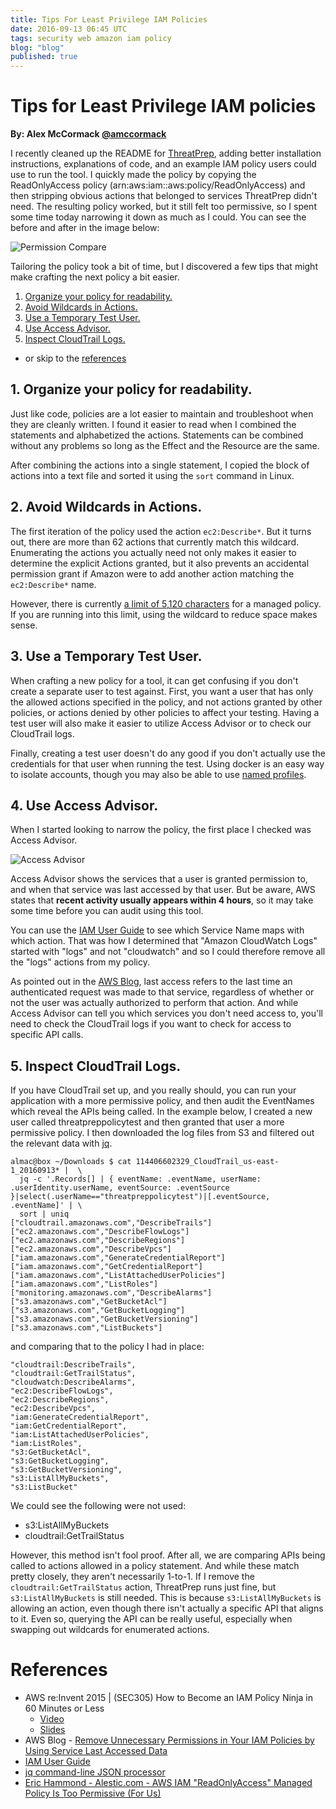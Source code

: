 ```yaml
---
title: Tips For Least Privilege IAM Policies
date: 2016-09-13 06:45 UTC
tags: security web amazon iam policy
blog: "blog"
published: true
---
```


# Tips for Least Privilege IAM policies

__By: Alex McCormack [@amccormack](https://twitter.com/amccormack)__

I recently cleaned up the README for [ThreatPrep][threatprep], adding better installation instructions, explanations of code, and an example IAM policy users could use to run the tool. I quickly made the policy by copying the ReadOnlyAccess policy (arn:aws:iam::aws:policy/ReadOnlyAccess) and then stripping obvious actions that belonged to services ThreatPrep didn't need. The resulting policy worked, but it still felt too permissive, so I spent some time today narrowing it down as much as I could.  You can see the before and after in the image below:

![Permission Compare](/blog/2016-09-13-tips_for_least_privilege_iam_policies/comparison2.png)

Tailoring the policy took a bit of time, but I discovered a few tips that might make crafting the next policy a bit easier.

 1. [Organize your policy for readability.](#organize)
 2. [Avoid Wildcards in Actions.](#wildcards)
 3. [Use a Temporary Test User.](#testuser)
 4. [Use Access Advisor.](#access_advisor)
 5. [Inspect CloudTrail Logs.](#cloudtrail)


 - or skip to the [references](#references)

## 1. Organize your policy for readability.<a name="organize"></a>

Just like code, policies are a lot easier to maintain and troubleshoot when they are cleanly written. I found it easier to read when I combined the statements and alphabetized the actions. Statements can be combined without any problems so long as the Effect and the Resource are the same.

After combining the actions into a single statement, I copied the block of actions into a text file and sorted it using the `sort` command in Linux.


## 2. Avoid Wildcards in Actions.<a name="wildcards"></a>

The first iteration of the policy used the action `ec2:Describe*`. But it turns out, there are more than 62 actions that currently match this wildcard. Enumerating the actions you actually need not only makes it easier to determine the explicit Actions granted, but it also prevents an accidental permission grant if Amazon were to add another action matching the `ec2:Describe*` name.

However, there is currently [a limit of 5,120 characters][iam_policy_limit] for a managed policy. If you are running into this limit, using the wildcard to reduce space makes sense.

## 3. Use a Temporary Test User.<a name="testuser"></a>

When crafting a new policy for a tool, it can get confusing if you don't create a separate user to test against. First, you want a user that has only the allowed actions specified in the policy, and not actions granted by other policies, or actions denied by other policies to affect your testing. Having a test user will also make it easier to utilize Access Advisor or to check our CloudTrail logs.

Finally, creating a test user doesn't do any good if you don't actually use the credentials for that user when running the test. Using docker is an easy way to isolate accounts, though you may also be able to use [named profiles](http://docs.aws.amazon.com/cli/latest/userguide/cli-chap-getting-started.html#cli-multiple-profiles).

## 4. Use Access Advisor.<a name="access_advisor"></a>

When I started looking to narrow the policy, the first place I checked was Access Advisor.

![Access Advisor](/blog/2016-09-13-tips_for_least_privilege_iam_policies/access_advisor_policy.png)

Access Advisor shows the services that a user is granted permission to, and when that service was last accessed by that user. But be aware, AWS states that **recent activity usually appears within 4 hours**, so it may take some time before you can audit using this tool.

You can use the [IAM User Guide][iam_user_guide] to see which Service Name maps with which action. That was how I determined that "Amazon CloudWatch Logs" started with "logs" and not "cloudwatch" and so I could therefore remove all the "logs" actions from my policy.

As pointed out in the [AWS Blog][aws_blog_removed_unnecessary_permissions], last access refers to the last time an authenticated request was made to that service, regardless of whether or not the user was actually authorized to perform that action. And while Access Advisor can tell you which services you don't need access to, you'll need to check the CloudTrail logs if you want to check for access to specific API calls.

## 5. Inspect CloudTrail Logs.<a name="cloudtrail"></a>

If you have CloudTrail set up, and you really should, you can run your application with a more permissive policy, and then audit the EventNames which reveal the APIs being called. In the example below, I created a new user called threatpreppolicytest and then granted that user a more permissive policy. I then downloaded the log files from S3 and filtered out the relevant data with [jq][jq].


```
almac@box ~/Downloads $ cat 114406602329_CloudTrail_us-east-1_20160913* |  \
  jq -c '.Records[] | { eventName: .eventName, userName: .userIdentity.userName, eventSource: .eventSource }|select(.userName=="threatpreppolicytest")|[.eventSource, .eventName]' | \
  sort | uniq
["cloudtrail.amazonaws.com","DescribeTrails"]
["ec2.amazonaws.com","DescribeFlowLogs"]
["ec2.amazonaws.com","DescribeRegions"]
["ec2.amazonaws.com","DescribeVpcs"]
["iam.amazonaws.com","GenerateCredentialReport"]
["iam.amazonaws.com","GetCredentialReport"]
["iam.amazonaws.com","ListAttachedUserPolicies"]
["iam.amazonaws.com","ListRoles"]
["monitoring.amazonaws.com","DescribeAlarms"]
["s3.amazonaws.com","GetBucketAcl"]
["s3.amazonaws.com","GetBucketLogging"]
["s3.amazonaws.com","GetBucketVersioning"]
["s3.amazonaws.com","ListBuckets"]

```

and comparing that to the policy I had in place:

```
"cloudtrail:DescribeTrails",
"cloudtrail:GetTrailStatus",
"cloudwatch:DescribeAlarms",
"ec2:DescribeFlowLogs",
"ec2:DescribeRegions",
"ec2:DescribeVpcs",
"iam:GenerateCredentialReport",
"iam:GetCredentialReport",
"iam:ListAttachedUserPolicies",
"iam:ListRoles",
"s3:GetBucketAcl",
"s3:GetBucketLogging",
"s3:GetBucketVersioning",
"s3:ListAllMyBuckets",
"s3:ListBucket"
```

We could see the following were not used:

 - s3:ListAllMyBuckets
 - cloudtrail:GetTrailStatus

However, this method isn't fool proof. After all, we are comparing APIs being called to actions allowed in a policy statement. And while these match pretty closely, they aren't necessarily 1-to-1.  If I remove the `cloudtrail:GetTrailStatus` action, ThreatPrep runs just fine, but `s3:ListAllMyBuckets` is still needed. This is because `s3:ListAllMyBuckets` is allowing an action, even though there isn't actually a specific API that aligns to it.  Even so, querying the API can be really useful, especially when swapping out wildcards for enumerated actions.

# References <a name="references"></a>

 - AWS re:Invent 2015 | (SEC305) How to Become an IAM Policy Ninja in 60 Minutes or Less
    - [Video][sec305_video]
    - [Slides][sec305_slides]
 - AWS Blog - [
Remove Unnecessary Permissions in Your IAM Policies by Using Service Last Accessed Data][aws_blog_removed_unnecessary_permissions]
 - [IAM User Guide][iam_user_guide]
 - [jq command-line JSON processor][jq]
 - [Eric Hammond - Alestic.com - AWS IAM "ReadOnlyAccess" Managed Policy Is Too Permissive (For Us)](https://alestic.com/2015/10/aws-iam-readonly-too-permissive/)


[threatprep]: https://github.com/ThreatResponse/ThreatPrep
[jq]: https://stedolan.github.io/jq/
[iam_policy_limit]: http://docs.aws.amazon.com/IAM/latest/UserGuide/reference_iam-limits.html
[aws_blog_removed_unnecessary_permissions]: https://blogs.aws.amazon.com/security/post/Tx280RX2WH6WUD7/Remove-Unnecessary-Permissions-in-Your-IAM-Policies-by-Using-Service-Last-Access

[iam_user_guide]: http://docs.aws.amazon.com/IAM/latest/UserGuide/reference_policies_actionsconditions.html
[list_log]:http://docs.aws.amazon.com/IAM/latest/UserGuide/list_logs.html

[sec305_video]: https://www.youtube.com/watch?v=Du478i9O_mc
[sec305_slides]: http://www.slideshare.net/AmazonWebServices/sec305-how-to-become-an-iam-policy-ninja-in-60-minutes-or-less
